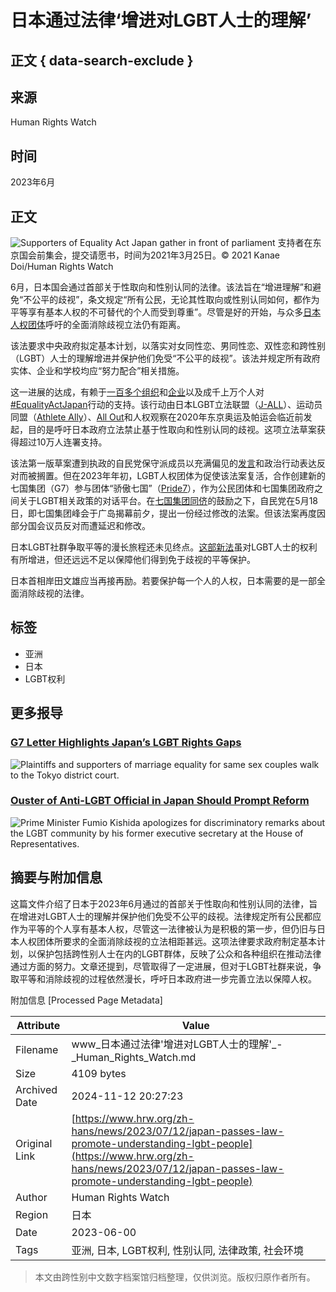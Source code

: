# 日本通过法律‘增进对LGBT人士的理解’

## 正文 { data-search-exclude }


## 来源
Human Rights Watch

## 时间
2023年6月

## 正文
![Supporters of Equality Act Japan gather in front of parliament](https://www.hrw.org/sites/default/files/styles/embed_xxl/public/media_2023/07/202307asia_japan_lgbt_equalityact_protest.jpg?itok=3AS2zD27)
支持者在东京国会前集会，提交请愿书，时间为2021年3月25日。© 2021 Kanae Doi/Human Rights Watch

6月，日本国会通过首部关于性取向和性别认同的法律。该法旨在“增进理解”和避免“不公平的歧视”，条文规定“所有公民，无论其性取向或性别认同如何，都作为平等享有基本人权的不可替代的个人而受到尊重”。尽管是好的开始，与众多[日本人权团体](https://lgbtetc.jp/english/)呼吁的全面消除歧视立法仍有距离。

该法要求中央政府拟定基本计划，以落实对女同性恋、男同性恋、双性恋和跨性别（LGBT）人士的理解增进并保护他们免受“不公平的歧视”。该法并规定所有政府实体、企业和学校均应“努力配合”相关措施。

这一进展的达成，有赖于[一百多个组织](https://www.hrw.org/news/2021/01/26/letter-prime-minister-yoshihide-suga-regarding-national-lgbt-non-discrimination-act)和[企业](https://www.hrw.org/news/2021/06/01/japan-global-firms-back-lgbt-non-discrimination-act)以及成千上万个人对[#EqualityActJapan](https://www.hrw.org/news/2021/03/25/japan-pass-equality-act-olympics)行动的支持。该行动由日本LGBT立法联盟（[J-ALL](https://lgbtetc.jp/english/)）、运动员同盟（[Athlete Ally](https://www.athleteally.org/)）、[All Out](https://allout.org/en)和人权观察在2020年东京奥运及帕运会临近前发起，目的是呼吁日本政府立法禁止基于性取向和性别认同的歧视。这项立法草案获得超过10万人连署支持。

该法第一版草案遭到执政的自民党保守派成员以充满偏见的[发言](https://www.hrw.org/news/2021/05/22/gold-medal-homophobia-japan)和政治行动表达反对而被搁置。但在2023年年初，LGBT人权团体为促使该法案复活，合作创建新的七国集团（G7）参与团体“骄傲七国”（[Pride7](https://apnews.com/article/japan-lgbtq-pride7-summit-g7-samesex-marriage-c5dfbfc49a2fca72befde941f642613b)），作为公民团体和七国集团政府之间关于LGBT相关政策的对话平台。在[七国集团同侪](https://www.hrw.org/news/2023/03/21/g7-letter-highlights-japans-lgbt-rights-gaps)的鼓励之下，自民党在5月18日，即七国集团峰会于广岛揭幕前夕，提出一份经过修改的法案。但该法案再度因部分国会议员反对而遭延迟和修改。

日本LGBT社群争取平等的漫长旅程还未见终点。[这部新法](https://asia.nikkei.com/Spotlight/Gender/Japan-passes-controversial-LGBT-law-5-things-to-know)虽对LGBT人士的权利有所增进，但还远远不足以保障他们得到免于歧视的平等保护。

日本首相岸田文雄应当再接再励。若要保护每一个人的人权，日本需要的是一部全面消除歧视的法律。

## 标签
- 亚洲
- 日本
- LGBT权利

## 更多报导
### [G7 Letter Highlights Japan’s LGBT Rights Gaps](https://www.hrw.org/news/2023/03/21/g7-letter-highlights-japans-lgbt-rights-gaps)
![Plaintiffs and supporters of marriage equality for same sex couples walk to the Tokyo district court.](https://www.hrw.org/sites/default/files/styles/square/public/media_2023/03/202303lgbt_japan_supporters_walk_for_marriage_equality.jpg?h=8f609ee4&itok=Q1bWTLNH)

### [Ouster of Anti-LGBT Official in Japan Should Prompt Reform](https://www.hrw.org/news/2023/02/09/ouster-anti-lgbt-official-japan-should-prompt-reform)
![Prime Minister Fumio Kishida apologizes for discriminatory remarks about the LGBT community by his former executive secretary at the House of Representatives.](https://www.hrw.org/sites/default/files/styles/square/public/media_2023/02/202302lgbt_japan_Fumio_Kishida_apologizes.jpg?h=822c48cc&itok=rYsfEoyq)

## 摘要与附加信息

<!-- tcd_abstract -->
这篇文件介绍了日本于2023年6月通过的首部关于性取向和性别认同的法律，旨在增进对LGBT人士的理解并保护他们免受不公平的歧视。法律规定所有公民都应作为平等的个人享有基本人权，尽管这一法律被认为是积极的第一步，但仍旧与日本人权团体所要求的全面消除歧视的立法相距甚远。这项法律要求政府制定基本计划，以保护包括跨性别人士在内的LGBT群体，反映了公众和各种组织在推动法律通过方面的努力。文章还提到，尽管取得了一定进展，但对于LGBT社群来说，争取平等和消除歧视的过程依然漫长，呼吁日本政府进一步完善立法以保障人权。
<!-- tcd_abstract_end -->

附加信息 [Processed Page Metadata]

| Attribute       | Value                                  |
|-----------------|----------------------------------------|
| Filename        | www_日本通过法律'增进对LGBT人士的理解'_-_Human_Rights_Watch.md                             |
| Size            | 4109 bytes                           |
| Archived Date   | 2024-11-12 20:27:23                             |
| Original Link   | [https://www.hrw.org/zh-hans/news/2023/07/12/japan-passes-law-promote-understanding-lgbt-people](https://www.hrw.org/zh-hans/news/2023/07/12/japan-passes-law-promote-understanding-lgbt-people)                       |
| Author          | Human Rights Watch                               |
| Region          | 日本                               |
| Date            | 2023-06-00                                 |
| Tags            | 亚洲, 日本, LGBT权利, 性别认同, 法律政策, 社会环境                                 |
>
> 本文由跨性别中文数字档案馆归档整理，仅供浏览。版权归原作者所有。
>